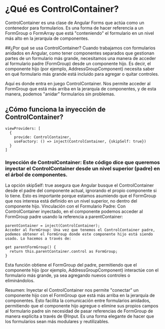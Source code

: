 # ¿Qué es ControlContainer?

ControlContainer es una clase de Angular Forms que actúa como un contenedor para formularios. Es una forma de hacer referencia a un FormGroup o FormArray que está "conteniendo" el formulario en un nivel más alto en la jerarquía de componentes.

##¿Por qué se usa ControlContainer?
Cuando trabajamos con formularios anidados en Angular, como tener componentes separados que gestionan partes de un formulario más grande, necesitamos una manera de acceder al formulario padre (FormGroup) desde un componente hijo. Es decir, el componente hijo (por ejemplo, AddressGroupComponent) necesita saber en qué formulario más grande está incluido para agregar o quitar controles.

Aquí es donde entra en juego ControlContainer. Nos permite acceder al FormGroup que está más arriba en la jerarquía de componentes, y de esta manera, podemos "anidar" formularios sin problemas.

## ¿Cómo funciona la inyección de ControlContainer?

``````
viewProviders: [
  {
    provide: ControlContainer,
    useFactory: () => inject(ControlContainer, {skipSelf: true})
  }
]
``````
### Inyección de ControlContainer: Este código dice que queremos inyectar el ControlContainer desde un nivel superior (padre) en el árbol de componentes.

La opción skipSelf: true asegura que Angular busque el ControlContainer desde el padre del componente actual, ignorando el propio componente si lo tiene. Esto es importante porque estamos asumiendo que el FormGroup que nos interesa está definido en un nivel superior, no dentro del componente hijo.
Vinculación con el Formulario Padre: Con ControlContainer inyectado, en el componente podemos acceder al FormGroup padre usando la referencia a parentContainer:


``````
parentContainer = inject(ControlContainer);
Acceder al FormGroup: Una vez que tenemos el ControlContainer padre, podemos obtener el FormGroup donde este componente hijo está siendo usado. Lo hacemos a través de:
``````

``````
get parentFormGroup() {
  return this.parentContainer.control as FormGroup;
}
``````
Esta función obtiene el FormGroup del padre, permitiendo que el componente hijo (por ejemplo, AddressGroupComponent) interactúe con el formulario más grande, ya sea agregando nuevos controles o eliminándolos.

Resumen:
Inyectar el ControlContainer nos permite "conectar" un componente hijo con el FormGroup que está más arriba en la jerarquía de componentes. Esto facilita la comunicación entre formularios anidados, permitiendo que el componente hijo agregue o elimine sus propios campos al formulario padre sin necesidad de pasar referencias de FormGroup de manera explícita a través de @Input. Es una forma elegante de hacer que los formularios sean más modulares y reutilizables.
